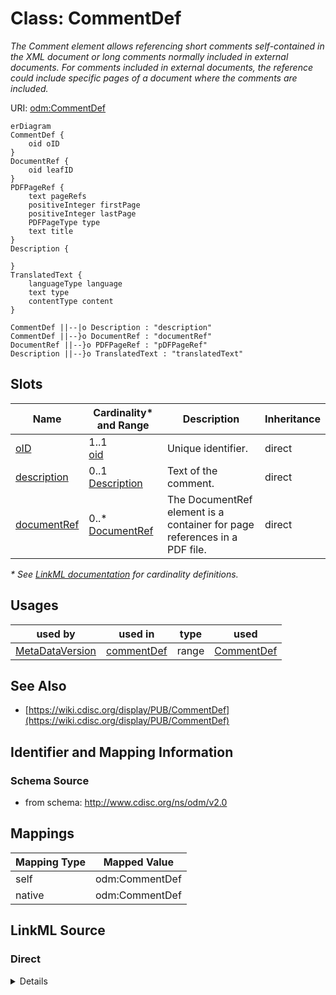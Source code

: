 # Class: CommentDef

_The Comment element allows referencing short comments self-contained in the XML document or long comments normally included in external documents. For comments included in external documents, the reference could include specific pages of a document where the comments are included._




URI: [odm:CommentDef](http://www.cdisc.org/ns/odm/v2.0/CommentDef)


```mermaid
erDiagram
CommentDef {
    oid oID  
}
DocumentRef {
    oid leafID  
}
PDFPageRef {
    text pageRefs  
    positiveInteger firstPage  
    positiveInteger lastPage  
    PDFPageType type  
    text title  
}
Description {

}
TranslatedText {
    languageType language  
    text type  
    contentType content  
}

CommentDef ||--|o Description : "description"
CommentDef ||--}o DocumentRef : "documentRef"
DocumentRef ||--}o PDFPageRef : "pDFPageRef"
Description ||--}o TranslatedText : "translatedText"

```



<!-- no inheritance hierarchy -->


## Slots

| Name | Cardinality* and Range | Description | Inheritance |
| ---  | --- | --- | --- |
| [oID](oID.md) | 1..1 <br/> [oid](oid.md) | Unique identifier. | direct |
| [description](description.md) | 0..1 <br/> [Description](Description.md) | Text of the comment. | direct |
| [documentRef](documentRef.md) | 0..* <br/> [DocumentRef](DocumentRef.md) | The DocumentRef element is a container for page references in a PDF file. | direct |

_* See [LinkML documentation](https://linkml.io/linkml/schemas/slots.html#slot-cardinality) for cardinality definitions._




## Usages

| used by | used in | type | used |
| ---  | --- | --- | --- |
| [MetaDataVersion](MetaDataVersion.md) | [commentDef](commentDef.md) | range | [CommentDef](CommentDef.md) |






## See Also

* [https://wiki.cdisc.org/display/PUB/CommentDef](https://wiki.cdisc.org/display/PUB/CommentDef)

## Identifier and Mapping Information







### Schema Source


* from schema: http://www.cdisc.org/ns/odm/v2.0





## Mappings

| Mapping Type | Mapped Value |
| ---  | ---  |
| self | odm:CommentDef |
| native | odm:CommentDef |





## LinkML Source

<!-- TODO: investigate https://stackoverflow.com/questions/37606292/how-to-create-tabbed-code-blocks-in-mkdocs-or-sphinx -->

### Direct

<details>
```yaml
name: CommentDef
description: The Comment element allows referencing short comments self-contained
  in the XML document or long comments normally included in external documents. For
  comments included in external documents, the reference could include specific pages
  of a document where the comments are included.
from_schema: http://www.cdisc.org/ns/odm/v2.0
see_also:
- https://wiki.cdisc.org/display/PUB/CommentDef
rank: 1000
slots:
- oID
- description
- documentRef
slot_usage:
  oID:
    name: oID
    description: Unique identifier.
    comments:
    - 'Required

      range: oid'
    domain_of:
    - Study
    - MetaDataVersion
    - Standard
    - ValueListDef
    - WhereClauseDef
    - StudyEventGroupDef
    - StudyEventDef
    - ItemGroupDef
    - ItemDef
    - CodeList
    - MethodDef
    - ConditionDef
    - CommentDef
    - StudyIndication
    - StudyIntervention
    - StudyObjective
    - StudyEndPoint
    - StudyTargetPopulation
    - StudyEstimand
    - Arm
    - Epoch
    - StudyParameter
    - StudyTiming
    - TransitionTimingConstraint
    - AbsoluteTimingConstraint
    - RelativeTimingConstraint
    - DurationTimingConstraint
    - WorkflowDef
    - Transition
    - Branching
    - Criterion
    - User
    - Organization
    - Location
    - SignatureDef
    - Query
    range: oid
    required: true
  description:
    name: description
    description: Text of the comment.
    domain_of:
    - Study
    - MetaDataVersion
    - ValueListDef
    - StudyEventGroupRef
    - StudyEventGroupDef
    - StudyEventDef
    - ItemGroupDef
    - Origin
    - ItemDef
    - CodeList
    - CodeListItem
    - MethodDef
    - ConditionDef
    - CommentDef
    - Protocol
    - StudyStructure
    - TrialPhase
    - StudyIndication
    - StudyIntervention
    - StudyObjective
    - StudyEndPoint
    - StudyTargetPopulation
    - StudyEstimand
    - IntercurrentEvent
    - SummaryMeasure
    - Arm
    - Epoch
    - TransitionTimingConstraint
    - AbsoluteTimingConstraint
    - RelativeTimingConstraint
    - DurationTimingConstraint
    - WorkflowDef
    - Criterion
    - Organization
    - Location
    - ODMFileMetadata
    range: Description
    maximum_cardinality: 1
  documentRef:
    name: documentRef
    description: The DocumentRef element is a container for page references in a PDF
      file.
    multivalued: true
    domain_of:
    - AnnotatedCRF
    - SupplementalDoc
    - Origin
    - MethodDef
    - CommentDef
    range: DocumentRef
    inlined: true
    inlined_as_list: true
class_uri: odm:CommentDef

```
</details>

### Induced

<details>
```yaml
name: CommentDef
description: The Comment element allows referencing short comments self-contained
  in the XML document or long comments normally included in external documents. For
  comments included in external documents, the reference could include specific pages
  of a document where the comments are included.
from_schema: http://www.cdisc.org/ns/odm/v2.0
see_also:
- https://wiki.cdisc.org/display/PUB/CommentDef
rank: 1000
slot_usage:
  oID:
    name: oID
    description: Unique identifier.
    comments:
    - 'Required

      range: oid'
    domain_of:
    - Study
    - MetaDataVersion
    - Standard
    - ValueListDef
    - WhereClauseDef
    - StudyEventGroupDef
    - StudyEventDef
    - ItemGroupDef
    - ItemDef
    - CodeList
    - MethodDef
    - ConditionDef
    - CommentDef
    - StudyIndication
    - StudyIntervention
    - StudyObjective
    - StudyEndPoint
    - StudyTargetPopulation
    - StudyEstimand
    - Arm
    - Epoch
    - StudyParameter
    - StudyTiming
    - TransitionTimingConstraint
    - AbsoluteTimingConstraint
    - RelativeTimingConstraint
    - DurationTimingConstraint
    - WorkflowDef
    - Transition
    - Branching
    - Criterion
    - User
    - Organization
    - Location
    - SignatureDef
    - Query
    range: oid
    required: true
  description:
    name: description
    description: Text of the comment.
    domain_of:
    - Study
    - MetaDataVersion
    - ValueListDef
    - StudyEventGroupRef
    - StudyEventGroupDef
    - StudyEventDef
    - ItemGroupDef
    - Origin
    - ItemDef
    - CodeList
    - CodeListItem
    - MethodDef
    - ConditionDef
    - CommentDef
    - Protocol
    - StudyStructure
    - TrialPhase
    - StudyIndication
    - StudyIntervention
    - StudyObjective
    - StudyEndPoint
    - StudyTargetPopulation
    - StudyEstimand
    - IntercurrentEvent
    - SummaryMeasure
    - Arm
    - Epoch
    - TransitionTimingConstraint
    - AbsoluteTimingConstraint
    - RelativeTimingConstraint
    - DurationTimingConstraint
    - WorkflowDef
    - Criterion
    - Organization
    - Location
    - ODMFileMetadata
    range: Description
    maximum_cardinality: 1
  documentRef:
    name: documentRef
    description: The DocumentRef element is a container for page references in a PDF
      file.
    multivalued: true
    domain_of:
    - AnnotatedCRF
    - SupplementalDoc
    - Origin
    - MethodDef
    - CommentDef
    range: DocumentRef
    inlined: true
    inlined_as_list: true
attributes:
  oID:
    name: oID
    description: Unique identifier.
    comments:
    - 'Required

      range: oid'
    from_schema: http://www.cdisc.org/ns/odm/v2.0
    rank: 1000
    identifier: true
    alias: oID
    owner: CommentDef
    domain_of:
    - Study
    - MetaDataVersion
    - Standard
    - ValueListDef
    - WhereClauseDef
    - StudyEventGroupDef
    - StudyEventDef
    - ItemGroupDef
    - ItemDef
    - CodeList
    - MethodDef
    - ConditionDef
    - CommentDef
    - StudyIndication
    - StudyIntervention
    - StudyObjective
    - StudyEndPoint
    - StudyTargetPopulation
    - StudyEstimand
    - Arm
    - Epoch
    - StudyParameter
    - StudyTiming
    - TransitionTimingConstraint
    - AbsoluteTimingConstraint
    - RelativeTimingConstraint
    - DurationTimingConstraint
    - WorkflowDef
    - Transition
    - Branching
    - Criterion
    - User
    - Organization
    - Location
    - SignatureDef
    - Query
    range: oid
    required: true
  description:
    name: description
    description: Text of the comment.
    from_schema: http://www.cdisc.org/ns/odm/v2.0
    rank: 1000
    identifier: false
    alias: description
    owner: CommentDef
    domain_of:
    - Study
    - MetaDataVersion
    - ValueListDef
    - StudyEventGroupRef
    - StudyEventGroupDef
    - StudyEventDef
    - ItemGroupDef
    - Origin
    - ItemDef
    - CodeList
    - CodeListItem
    - MethodDef
    - ConditionDef
    - CommentDef
    - Protocol
    - StudyStructure
    - TrialPhase
    - StudyIndication
    - StudyIntervention
    - StudyObjective
    - StudyEndPoint
    - StudyTargetPopulation
    - StudyEstimand
    - IntercurrentEvent
    - SummaryMeasure
    - Arm
    - Epoch
    - TransitionTimingConstraint
    - AbsoluteTimingConstraint
    - RelativeTimingConstraint
    - DurationTimingConstraint
    - WorkflowDef
    - Criterion
    - Organization
    - Location
    - ODMFileMetadata
    range: Description
    maximum_cardinality: 1
  documentRef:
    name: documentRef
    description: The DocumentRef element is a container for page references in a PDF
      file.
    from_schema: http://www.cdisc.org/ns/odm/v2.0
    rank: 1000
    multivalued: true
    identifier: false
    alias: documentRef
    owner: CommentDef
    domain_of:
    - AnnotatedCRF
    - SupplementalDoc
    - Origin
    - MethodDef
    - CommentDef
    range: DocumentRef
    inlined: true
    inlined_as_list: true
class_uri: odm:CommentDef

```
</details>